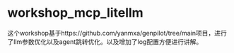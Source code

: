 # workshop_mcp_litellm

这个workshop基于https://github.com/yanmxa/genpilot/tree/main项目，进行了llm参数优化以及agent跳转优化。以及增加了log配置方便进行讲解。